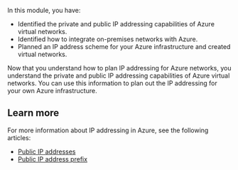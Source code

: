 
In this module, you have:

- Identified the private and public IP addressing capabilities of Azure virtual networks.
- Identified how to integrate on-premises networks with Azure.
- Planned an IP address scheme for your Azure infrastructure and created virtual networks.

Now that you understand how to plan IP addressing for Azure networks, you understand the private and public IP addressing capabilities of Azure virtual networks. You can use this information to plan out the IP addressing for your own Azure infrastructure.

## Learn more

For more information about IP addressing in Azure, see the following articles:

- [Public IP addresses](https://learn.microsoft.com/en-us/azure/virtual-network/ip-services/public-ip-addresses)
- [Public IP address prefix](https://learn.microsoft.com/en-us/azure/virtual-network/public-ip-address-prefix)
